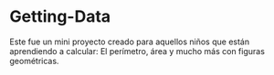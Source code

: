 # Getting-Data

Este fue un mini proyecto creado para aquellos niños que están aprendiendo a calcular: El perímetro, área y mucho más con figuras geométricas.
